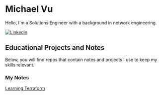 # Michael Vu 

Hello, I'm a Solutions Engineer with a background in network engineering.


[![Linkedin](https://img.shields.io/badge/linkedin-%230077B5.svg?&style=for-the-badge&logo=linkedin&logoColor=white)](https://www.linkedin.com/in/mikeovu)

## Educational Projects and Notes

Below, you will find repos that contain notes and projects I use to keep my skills relevant.

### My Notes

[Learning Terraform]('www.youtube.com')
